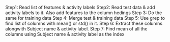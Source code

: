 Step1: Read list of features & activity labels
Step2: Read test data & add activity labels to it. Also add features to the column hedings
Step 3: Do the same for training data
Step 4: Merge test & training data
Step 5: Use grep to find list of columns with mean() or std() in it. 
Step 6: Extract these columns alongwith Subject name & activity label.
Step 7: Find mean of all the columns using Subject name & activity label as the index
